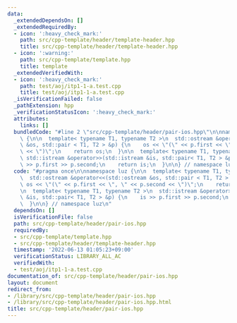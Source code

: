 ```yaml
---
data:
  _extendedDependsOn: []
  _extendedRequiredBy:
  - icon: ':heavy_check_mark:'
    path: src/cpp-template/header/template-header.hpp
    title: src/cpp-template/header/template-header.hpp
  - icon: ':warning:'
    path: src/cpp-template/template.hpp
    title: template
  _extendedVerifiedWith:
  - icon: ':heavy_check_mark:'
    path: test/aoj/itp1-1-a.test.cpp
    title: test/aoj/itp1-1-a.test.cpp
  _isVerificationFailed: false
  _pathExtension: hpp
  _verificationStatusIcon: ':heavy_check_mark:'
  attributes:
    links: []
  bundledCode: "#line 2 \"src/cpp-template/header/pair-ios.hpp\"\n\nnamespace luz\
    \ {\n\n  template< typename T1, typename T2 >\n  std::ostream &operator<<(std::ostream\
    \ &os, std::pair < T1, T2 > &p) {\n    os << \"(\" << p.first << \", \" << p.second\
    \ << \")\";\n    return os;\n  }\n\n  template< typename T1, typename T2 >\n \
    \ std::istream &operator>>(std::istream &is, std::pair< T1, T2 > &p) {\n    is\
    \ >> p.first >> p.second;\n    return is;\n  }\n\n} // namespace luz\n"
  code: "#pragma once\n\nnamespace luz {\n\n  template< typename T1, typename T2 >\n\
    \  std::ostream &operator<<(std::ostream &os, std::pair < T1, T2 > &p) {\n   \
    \ os << \"(\" << p.first << \", \" << p.second << \")\";\n    return os;\n  }\n\
    \n  template< typename T1, typename T2 >\n  std::istream &operator>>(std::istream\
    \ &is, std::pair< T1, T2 > &p) {\n    is >> p.first >> p.second;\n    return is;\n\
    \  }\n\n} // namespace luz\n"
  dependsOn: []
  isVerificationFile: false
  path: src/cpp-template/header/pair-ios.hpp
  requiredBy:
  - src/cpp-template/template.hpp
  - src/cpp-template/header/template-header.hpp
  timestamp: '2022-06-13 01:05:23+09:00'
  verificationStatus: LIBRARY_ALL_AC
  verifiedWith:
  - test/aoj/itp1-1-a.test.cpp
documentation_of: src/cpp-template/header/pair-ios.hpp
layout: document
redirect_from:
- /library/src/cpp-template/header/pair-ios.hpp
- /library/src/cpp-template/header/pair-ios.hpp.html
title: src/cpp-template/header/pair-ios.hpp
---
```

